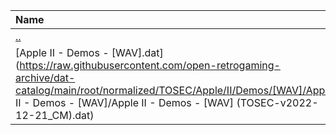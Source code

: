 |Name|Size|
|:---|---:|
|[..](../index.html)|DIR|
|[Apple II - Demos - [WAV].dat](https://raw.githubusercontent.com/open-retrogaming-archive/dat-catalog/main/root/normalized/TOSEC/Apple/II/Demos/[WAV]/Apple II - Demos - [WAV]/Apple II - Demos - [WAV] (TOSEC-v2022-12-21_CM).dat)|4992|
